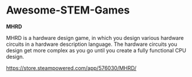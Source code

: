 # Awesome-STEM-Games

<B>MHRD</B>

MHRD is a hardware design game, in which you design various hardware circuits in a hardware description language. The hardware circuits you design get more complex as you go until you create a fully functional CPU design.

https://store.steampowered.com/app/576030/MHRD/
